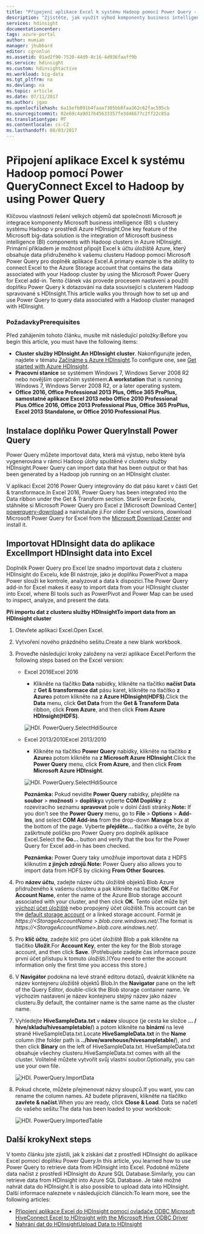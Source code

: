 ```yaml
---
title: "Připojení aplikace Excel k systému Hadoop pomocí Power Query - Azure HDInsight | Microsoft Docs"
description: "Zjistěte, jak využít výhod komponenty business intelligence a použijte Power Query pro Excel přístup k datům uloženým v Hadoop v HDInsight."
services: hdinsight
documentationcenter: 
tags: azure-portal
author: mumian
manager: jhubbard
editor: cgronlun
ms.assetid: 01ad2f90-7520-44d9-8c16-4d936faaff9b
ms.service: hdinsight
ms.custom: hdinsightactive
ms.workload: big-data
ms.tgt_pltfrm: na
ms.devlang: na
ms.topic: article
ms.date: 07/11/2017
ms.author: jgao
ms.openlocfilehash: 6a15efb091b4faaa7305bb8faa362c62fac595cb
ms.sourcegitcommit: 02e69c4a9d17645633357fe3d46677c2ff22c85a
ms.translationtype: MT
ms.contentlocale: cs-CZ
ms.lasthandoff: 08/03/2017
---
```

# <a name="connect-excel-to-hadoop-by-using-power-query"></a><span data-ttu-id="a29cf-103">Připojení aplikace Excel k systému Hadoop pomocí Power Query</span><span class="sxs-lookup"><span data-stu-id="a29cf-103">Connect Excel to Hadoop by using Power Query</span></span>
<span data-ttu-id="a29cf-104">Klíčovou vlastností řešení velkých objemů dat společnosti Microsoft je integrace komponenty Microsoft business intelligence (BI) s clustery systému Hadoop v prostředí Azure HDInsight.</span><span class="sxs-lookup"><span data-stu-id="a29cf-104">One key feature of the Microsoft big-data solution is the integration of Microsoft business intelligence (BI) components with Hadoop clusters in Azure HDInsight.</span></span> <span data-ttu-id="a29cf-105">Primární příkladem je možnost připojit Excel k účtu úložiště Azure, který obsahuje data přidruženého k vašemu clusteru Hadoop pomocí Microsoft Power Query pro doplněk aplikace Excel.</span><span class="sxs-lookup"><span data-stu-id="a29cf-105">A primary example is the ability to connect Excel to the Azure Storage account that contains the data associated with your Hadoop cluster by using the Microsoft Power Query for Excel add-in.</span></span> <span data-ttu-id="a29cf-106">Tento článek vás provede procesem nastavení a použití doplňku Power Query k dotazování na data související s clusterem Hadoop spravované s HDInsight.</span><span class="sxs-lookup"><span data-stu-id="a29cf-106">This article walks you through how to set up and use Power Query to query data associated with a Hadoop cluster managed with HDInsight.</span></span>

### <a name="prerequisites"></a><span data-ttu-id="a29cf-107">Požadavky</span><span class="sxs-lookup"><span data-stu-id="a29cf-107">Prerequisites</span></span>
<span data-ttu-id="a29cf-108">Před zahájením tohoto článku, musíte mít následující položky:</span><span class="sxs-lookup"><span data-stu-id="a29cf-108">Before you begin this article, you must have the following items:</span></span>

* <span data-ttu-id="a29cf-109">**Cluster služby HDInsight**.</span><span class="sxs-lookup"><span data-stu-id="a29cf-109">**An HDInsight cluster**.</span></span> <span data-ttu-id="a29cf-110">Nakonfigurujte jeden, najdete v tématu [Začínáme s Azure HDInsight][hdinsight-get-started].</span><span class="sxs-lookup"><span data-stu-id="a29cf-110">To configure one, see [Get started with Azure HDInsight][hdinsight-get-started].</span></span>
* <span data-ttu-id="a29cf-111">**Pracovní stanice** se systémem Windows 7, Windows Server 2008 R2 nebo novějším operačním systémem.</span><span class="sxs-lookup"><span data-stu-id="a29cf-111">**A workstation** that is running Windows 7, Windows Server 2008 R2, or a later operating system.</span></span>
* <span data-ttu-id="a29cf-112">**Office 2016, Office Professional 2013 Plus, Office 365 ProPlus, samostatné aplikace Excel 2013 nebo Office 2010 Professional Plus**.</span><span class="sxs-lookup"><span data-stu-id="a29cf-112">**Office 2016, Office 2013 Professional Plus, Office 365 ProPlus, Excel 2013 Standalone, or Office 2010 Professional Plus**.</span></span>

## <a name="install-power-query"></a><span data-ttu-id="a29cf-113">Instalace doplňku Power Query</span><span class="sxs-lookup"><span data-stu-id="a29cf-113">Install Power Query</span></span>
<span data-ttu-id="a29cf-114">Power Query můžete importovat data, která má výstup, nebo které byla vygenerována v rámci Hadoop úlohy spuštěné v clusteru služby HDInsight.</span><span class="sxs-lookup"><span data-stu-id="a29cf-114">Power Query can import data that has been output or that has been generated by a Hadoop job running on an HDInsight cluster.</span></span>

<span data-ttu-id="a29cf-115">V aplikaci Excel 2016 Power Query integrovány do dat pásu karet v části Get & transformace.</span><span class="sxs-lookup"><span data-stu-id="a29cf-115">In Excel 2016, Power Query has been integrated into the Data ribbon under the Get & Transform section.</span></span> <span data-ttu-id="a29cf-116">Starší verze Excelu, stáhněte si Microsoft Power Query pro Excel z [Microsoft Download Center] [ powerquery-download] a nainstalujte ji.</span><span class="sxs-lookup"><span data-stu-id="a29cf-116">For older Excel versions, download Microsoft Power Query for Excel from the [Microsoft Download Center][powerquery-download] and install it.</span></span>

## <a name="import-hdinsight-data-into-excel"></a><span data-ttu-id="a29cf-117">Importovat HDInsight data do aplikace Excel</span><span class="sxs-lookup"><span data-stu-id="a29cf-117">Import HDInsight data into Excel</span></span>
<span data-ttu-id="a29cf-118">Doplněk Power Query pro Excel lze snadno importovat data z clusteru HDInsight do Excelu, kde BI nástroje, jako je doplňku PowerPivot a mapa Power slouží ke kontrole, analyzovat a data k dispozici.</span><span class="sxs-lookup"><span data-stu-id="a29cf-118">The Power Query add-in for Excel makes it easy to import data from your HDInsight cluster into Excel, where BI tools such as PowerPivot and Power Map can be used to inspect, analyze, and present the data.</span></span>

<span data-ttu-id="a29cf-119">**Při importu dat z clusteru služby HDInsight**</span><span class="sxs-lookup"><span data-stu-id="a29cf-119">**To import data from an HDInsight cluster**</span></span>

1. <span data-ttu-id="a29cf-120">Otevřete aplikaci Excel.</span><span class="sxs-lookup"><span data-stu-id="a29cf-120">Open Excel.</span></span>
2. <span data-ttu-id="a29cf-121">Vytvoření nového prázdného sešitu.</span><span class="sxs-lookup"><span data-stu-id="a29cf-121">Create a new blank workbook.</span></span>
3. <span data-ttu-id="a29cf-122">Proveďte následující kroky založeny na verzi aplikace Excel:</span><span class="sxs-lookup"><span data-stu-id="a29cf-122">Perform the following steps based on the Excel version:</span></span>

    - <span data-ttu-id="a29cf-123">Excel 2016</span><span class="sxs-lookup"><span data-stu-id="a29cf-123">Excel 2016</span></span>

        - <span data-ttu-id="a29cf-124">Klikněte na tlačítko **Data** nabídky, klikněte na tlačítko **načíst Data** z **Get & transformace dat** pásu karet, klikněte na tlačítko **z Azure**a potom klikněte na **z Azure HDInsight(HDFS)**.</span><span class="sxs-lookup"><span data-stu-id="a29cf-124">Click the **Data** menu, click **Get Data** from the **Get & Transform Data** ribbon, click **From Azure**, and then click **From Azure HDInsight(HDFS)**.</span></span>

        ![HDI. PowerQuery.SelectHdiSource](./media/hdinsight-connect-excel-power-query/hdi.powerquery.selecthdisource.excel2016.png)

    - <span data-ttu-id="a29cf-126">Excel 2013/2010</span><span class="sxs-lookup"><span data-stu-id="a29cf-126">Excel 2013/2010</span></span>

        - <span data-ttu-id="a29cf-127">Klikněte na tlačítko **Power Query** nabídky, klikněte na tlačítko **z Azure**a potom klikněte na **z Microsoft Azure HDInsight**.</span><span class="sxs-lookup"><span data-stu-id="a29cf-127">Click the **Power Query** menu, click **From Azure**, and then click **From Microsoft Azure HDInsight**.</span></span>
   
        ![HDI. PowerQuery.SelectHdiSource][image-hdi-powerquery-hdi-source]
       
        <span data-ttu-id="a29cf-129">**Poznámka:** Pokud nevidíte **Power Query** nabídky, přejděte na **soubor** > **možnosti** > **doplňky**a vyberte **COM Doplňky** z rozevíracího seznamu **spravovat** pole v dolní části stránky.</span><span class="sxs-lookup"><span data-stu-id="a29cf-129">**Note:** If you don't see the **Power Query** menu, go to **File** > **Options** > **Add-Ins**, and select **COM Add-ins** from the drop-down **Manage** box at the bottom of the page.</span></span> <span data-ttu-id="a29cf-130">Vyberte **přejděte...**  tlačítko a ověřte, že bylo zaškrtnuté políčko pro Power Query pro doplněk aplikace Excel.</span><span class="sxs-lookup"><span data-stu-id="a29cf-130">Select the **Go...** button and verify that the box for the Power Query for Excel add-in has been checked.</span></span>
       
        <span data-ttu-id="a29cf-131">**Poznámka:** Power Query taky umožňuje importovat data z HDFS kliknutím **z jiných zdrojů**.</span><span class="sxs-lookup"><span data-stu-id="a29cf-131">**Note:** Power Query also allows you to import data from HDFS by clicking **From Other Sources**.</span></span>
4. <span data-ttu-id="a29cf-132">Pro **název účtu**, zadejte název účtu úložiště objektů Blob Azure přidruženého k vašemu clusteru a pak klikněte na tlačítko **OK**.</span><span class="sxs-lookup"><span data-stu-id="a29cf-132">For **Account Name**, enter the name of the Azure Blob storage account associated with your cluster, and then click **OK**.</span></span> <span data-ttu-id="a29cf-133">Tento účet může být [výchozí účet úložiště](hdinsight-administer-use-management-portal.md#find-the-default-storage-account) nebo propojený účet úložiště.</span><span class="sxs-lookup"><span data-stu-id="a29cf-133">This account can be the [default storage account](hdinsight-administer-use-management-portal.md#find-the-default-storage-account) or a linked storage account.</span></span>  <span data-ttu-id="a29cf-134">Formát je *https://&lt;StorageAccountName >.blob.core.windows.net/*.</span><span class="sxs-lookup"><span data-stu-id="a29cf-134">The format is *https://&lt;StorageAccountName>.blob.core.windows.net/*.</span></span>
5. <span data-ttu-id="a29cf-135">Pro **klíč účtu**, zadejte klíč pro účet úložiště Blob a pak klikněte na tlačítko **Uložit**.</span><span class="sxs-lookup"><span data-stu-id="a29cf-135">For **Account Key**, enter the key for the Blob storage account, and then click **Save**.</span></span> <span data-ttu-id="a29cf-136">(Potřebujete zadejte čas informace pouze první účet přístupu k tomuto úložišti.)</span><span class="sxs-lookup"><span data-stu-id="a29cf-136">(You need to enter the account information only the first time you access this store.)</span></span>
6. <span data-ttu-id="a29cf-137">V **Navigátor** podokna na levé straně editoru dotazů, dvakrát klikněte na název kontejneru úložiště objektů Blob.</span><span class="sxs-lookup"><span data-stu-id="a29cf-137">In the **Navigator** pane on the left of the Query Editor, double-click the Blob storage container name.</span></span> <span data-ttu-id="a29cf-138">Ve výchozím nastavení je název kontejneru stejný název jako název clusteru.</span><span class="sxs-lookup"><span data-stu-id="a29cf-138">By default, the container name is the same name as the cluster name.</span></span>
7. <span data-ttu-id="a29cf-139">Vyhledejte **HiveSampleData.txt** v **název** sloupce (je cesta ke složce **... / hive/skladu/hivesampletable/**) a potom klikněte na **binární** na levé straně HiveSampleData.txt.</span><span class="sxs-lookup"><span data-stu-id="a29cf-139">Locate **HiveSampleData.txt** in the **Name** column (the folder path is **../hive/warehouse/hivesampletable/**), and then click **Binary** on the left of HiveSampleData.txt.</span></span> <span data-ttu-id="a29cf-140">HiveSampleData.txt obsahuje všechny clusteru.</span><span class="sxs-lookup"><span data-stu-id="a29cf-140">HiveSampleData.txt comes with all the cluster.</span></span> <span data-ttu-id="a29cf-141">Volitelně můžete vytvořit svůj vlastní soubor.</span><span class="sxs-lookup"><span data-stu-id="a29cf-141">Optionally, you can use your own file.</span></span>
   
    ![HDI. PowerQuery.ImportData][image-hdi-powerquery-importdata]
8. <span data-ttu-id="a29cf-143">Pokud chcete, můžete přejmenovat názvy sloupců.</span><span class="sxs-lookup"><span data-stu-id="a29cf-143">If you want, you can rename the column names.</span></span> <span data-ttu-id="a29cf-144">Až budete připravení, klikněte na tlačítko **zavřete & načíst**.</span><span class="sxs-lookup"><span data-stu-id="a29cf-144">When you are ready, click **Close & Load**.</span></span>  <span data-ttu-id="a29cf-145">Data se načetl do vašeho sešitu:</span><span class="sxs-lookup"><span data-stu-id="a29cf-145">The data has been loaded to your workbook:</span></span>
   
    ![HDI. PowerQuery.ImportedTable][image-hdi-powerquery-imported-table]

## <a name="next-steps"></a><span data-ttu-id="a29cf-147">Další kroky</span><span class="sxs-lookup"><span data-stu-id="a29cf-147">Next steps</span></span>
<span data-ttu-id="a29cf-148">V tomto článku jste zjistili, jak k získání dat z prostředí HDInsight do aplikace Excel pomocí doplňku Power Query.</span><span class="sxs-lookup"><span data-stu-id="a29cf-148">In this article, you learned how to use Power Query to retrieve data from HDInsight into Excel.</span></span> <span data-ttu-id="a29cf-149">Podobně můžete data načíst z prostředí HDInsight do Azure SQL Database.</span><span class="sxs-lookup"><span data-stu-id="a29cf-149">Similarly, you can retrieve data from HDInsight into Azure SQL Database.</span></span> <span data-ttu-id="a29cf-150">Je také možné nahrát data do HDInsight.</span><span class="sxs-lookup"><span data-stu-id="a29cf-150">It is also possible to upload data into HDInsight.</span></span> <span data-ttu-id="a29cf-151">Další informace naleznete v následujících článcích:</span><span class="sxs-lookup"><span data-stu-id="a29cf-151">To learn more, see the following articles:</span></span>

* <span data-ttu-id="a29cf-152">[Připojení aplikace Excel do HDInsight pomocí ovladače ODBC Microsoft Hive][hdinsight-ODBC]</span><span class="sxs-lookup"><span data-stu-id="a29cf-152">[Connect Excel to HDInsight with the Microsoft Hive ODBC Driver][hdinsight-ODBC]</span></span>
* <span data-ttu-id="a29cf-153">[Nahrání dat do HDInsight][hdinsight-upload-data]</span><span class="sxs-lookup"><span data-stu-id="a29cf-153">[Upload Data to HDInsight][hdinsight-upload-data]</span></span>

[hdinsight-ODBC]: hdinsight-connect-excel-hive-odbc-driver.md
[hdinsight-get-started]: hdinsight-hadoop-linux-tutorial-get-started.md
[hdinsight-upload-data]: hdinsight-upload-data.md

[image-hdi-powerquery-hdi-source]: ./media/hdinsight-connect-excel-power-query/hdi.powerquery.selecthdisource.png
[image-hdi-powerquery-importdata]: ./media/hdinsight-connect-excel-power-query/hdi.powerquery.importdata.png
[image-hdi-powerquery-imported-table]: ./media/hdinsight-connect-excel-power-query/hdi.powerquery.importedtable.PNG

[powerquery-download]: http://go.microsoft.com/fwlink/?LinkID=286689
